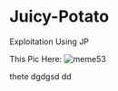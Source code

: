 # Juicy-Potato
Exploitation Using JP

This Pic Here:       ![meme53](https://user-images.githubusercontent.com/67229782/172119616-04af5f36-29f5-4f3c-a955-88f908b039e5.jpg)

thete dgdgsd 
dd
